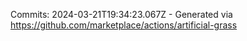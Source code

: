 Commits: 2024-03-21T19:34:23.067Z - Generated via https://github.com/marketplace/actions/artificial-grass
<br>
